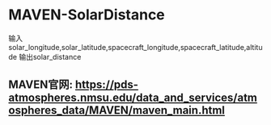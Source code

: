 # MAVEN-SolarDistance
输入solar_longitude,solar_latitude,spacecraft_longitude,spacecraft_latitude,altitude
输出solar_distance

## MAVEN官网: https://pds-atmospheres.nmsu.edu/data_and_services/atmospheres_data/MAVEN/maven_main.html
